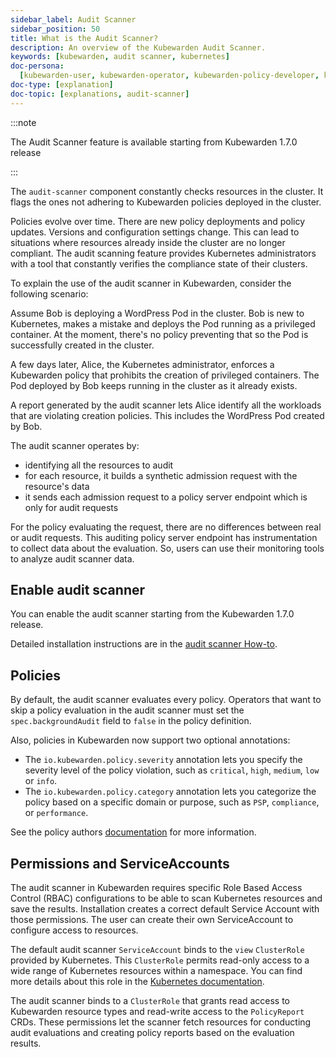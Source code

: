 ```yaml
---
sidebar_label: Audit Scanner
sidebar_position: 50
title: What is the Audit Scanner?
description: An overview of the Kubewarden Audit Scanner.
keywords: [kubewarden, audit scanner, kubernetes]
doc-persona:
  [kubewarden-user, kubewarden-operator, kubewarden-policy-developer, kubewarden-integrator]
doc-type: [explanation]
doc-topic: [explanations, audit-scanner]
---
```


<head>
  <link rel="canonical" href="https://docs.kubewarden.io/explanations/audit-scanner"/>
</head>

:::note

The Audit Scanner feature is available starting from Kubewarden 1.7.0 release

:::

The `audit-scanner` component constantly checks resources in the cluster.
It flags the ones not adhering to Kubewarden policies deployed in the cluster.

Policies evolve over time. There are new policy deployments and policy updates.
Versions and configuration settings change. This can lead to situations where
resources already inside the cluster are no longer compliant. The audit
scanning feature provides Kubernetes administrators with a tool that constantly
verifies the compliance state of their clusters.

To explain the use of the audit scanner in Kubewarden, consider the following
scenario:

Assume Bob is deploying a WordPress Pod in the cluster. Bob is new to
Kubernetes, makes a mistake and deploys the Pod running as a privileged
container. At the moment, there's no policy preventing that so the Pod is
successfully created in the cluster.

A few days later, Alice, the Kubernetes administrator, enforces a Kubewarden
policy that prohibits the creation of privileged containers. The Pod deployed
by Bob keeps running in the cluster as it already exists.

A report generated by the audit scanner lets Alice identify all the workloads
that are violating creation policies. This includes the WordPress Pod created
by Bob.

The audit scanner operates by:

- identifying all the resources to audit
- for each resource, it builds a synthetic admission request with the
  resource's data
- it sends each admission request to a policy server endpoint which is only for
  audit requests

For the policy evaluating the request, there are no differences between real or
audit requests. This auditing policy server endpoint has instrumentation to
collect data about the evaluation. So, users can use their monitoring tools to
analyze audit scanner data.

## Enable audit scanner

You can enable the audit scanner starting from the Kubewarden 1.7.0 release.

Detailed installation instructions are in the
[audit scanner How-to](../howtos/audit-scanner).

## Policies

By default, the audit scanner evaluates every policy. Operators that want to
skip a policy evaluation in the audit scanner must set the
`spec.backgroundAudit` field to `false` in the policy definition.

Also, policies in Kubewarden now support two optional annotations:

- The `io.kubewarden.policy.severity` annotation lets you specify the severity
  level of the policy violation, such as `critical`, `high`, `medium`, `low` or
  `info`.
- The `io.kubewarden.policy.category` annotation lets you categorize the policy
  based on a specific domain or purpose, such as `PSP`, `compliance`, or
  `performance`.

See the policy authors
[documentation](../../tutorials/writing-policies/index.md) for more
information.

## Permissions and ServiceAccounts

The audit scanner in Kubewarden requires specific Role Based Access Control
(RBAC) configurations to be able to scan Kubernetes resources and save the
results. Installation creates a correct default Service Account with those
permissions. The user can create their own ServiceAccount to configure access
to resources.

The default audit scanner `ServiceAccount` binds to the `view` `ClusterRole`
provided by Kubernetes. This `ClusterRole` permits read-only access to a wide
range of Kubernetes resources within a namespace. You can find more details
about this role in the [Kubernetes
documentation](https://kubernetes.io/docs/reference/access-authn-authz/rbac/#user-facing-roles).

The audit scanner binds to a `ClusterRole` that grants read access to
Kubewarden resource types and read-write access to the `PolicyReport` CRDs.
These permissions let the scanner fetch resources for conducting audit
evaluations and creating policy reports based on the evaluation results.
